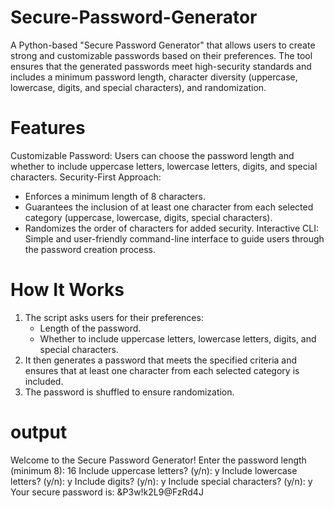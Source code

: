 # Secure-Password-Generator

A Python-based "Secure Password Generator" that allows users to create strong and customizable passwords based on their preferences. The tool ensures that the generated passwords meet high-security standards and includes a minimum password length, character diversity (uppercase, lowercase, digits, and special characters), and randomization.

# Features
Customizable Password: Users can choose the password length and whether to include uppercase letters, lowercase letters, digits, and special characters.
Security-First Approach:
  - Enforces a minimum length of 8 characters.
  - Guarantees the inclusion of at least one character from each selected category (uppercase, lowercase, digits, special characters).
  - Randomizes the order of characters for added security.
Interactive CLI: Simple and user-friendly command-line interface to guide users through the password creation process.

# How It Works
1. The script asks users for their preferences:
   - Length of the password.
   - Whether to include uppercase letters, lowercase letters, digits, and special characters.
2. It then generates a password that meets the specified criteria and ensures that at least one character from each selected category is included.
3. The password is shuffled to ensure randomization.

# output
Welcome to the Secure Password Generator!
Enter the password length (minimum 8): 16
Include uppercase letters? (y/n): y
Include lowercase letters? (y/n): y
Include digits? (y/n): y
Include special characters? (y/n): y
Your secure password is: &P3w!k2L9@FzRd4J

